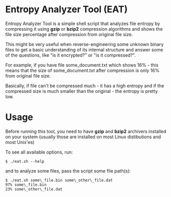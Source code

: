 # Entropy Analyzer Tool (EAT)

Entropy Analyzer Tool is a simple shell script that analyzes file entropy by
compressing it using **gzip** or **bzip2** compression algorithms and shows the
file size percentage after compression from original file size.

This might be very useful when reverse-engineering some unknown binary files to
get a basic understanding of its internal structure and answer some of the
questions, like "is it encrypted?" or "is it compressed?".

For example, if you have file some\_document.txt which shows 16% - this
means that the size of some\_document.txt after compression is only 16% from
original file size.

Basically, if file can't be compressed much - it has a high entropy
and if the compressed size is much smaller than the original - the
entropy is pretty low.

# Usage

Before running this tool, you need to have **gzip** and **bzip2** archivers
installed on your system (usually those are installed on most Linux distibutions
and most Unix'es)

To see all available options, run:
```
$ ./eat.sh --help
```
and to analyze some files, pass the script some file path(s):
```
$ ./eat.sh some\_file.bin some\_other\_file.dat
97% some\_file.bin
23% some\_other\_file.dat
```
